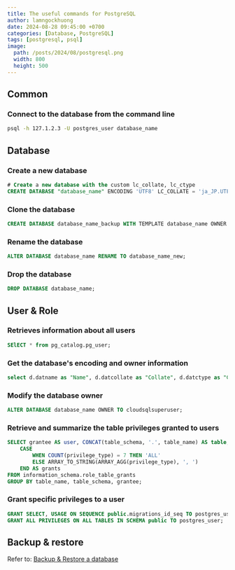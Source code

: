 ```yaml
---
title: The useful commands for PostgreSQL
author: lamngockhuong
date: 2024-08-28 09:45:00 +0700
categories: [Database, PostgreSQL]
tags: [postgresql, psql]
image:
  path: /posts/2024/08/postgresql.png
  width: 800
  height: 500
---
```


## Common

### Connect to the database from the command line

```bash
psql -h 127.1.2.3 -U postgres_user database_name
```

## Database

### Create a new database

```sql
# Create a new database with the custom lc_collate, lc_ctype
CREATE DATABASE "database_name" ENCODING 'UTF8' LC_COLLATE = 'ja_JP.UTF-8' LC_CTYPE = 'ja_JP.UTF-8' TEMPLATE template0;
```

### Clone the database

```sql
CREATE DATABASE database_name_backup WITH TEMPLATE database_name OWNER database_user;
```

### Rename the database

```sql
ALTER DATABASE database_name RENAME TO database_name_new;
```

### Drop the database

```sql
DROP DATABASE database_name;
```

## User & Role

### Retrieves information about all users

```sql
SElECT * from pg_catalog.pg_user;
```

### Get the database's encoding and owner information

```sql
select d.datname as "Name", d.datcollate as "Collate", d.datctype as "CType", pg_catalog.pg_get_userbyid(d.datdba) as "Owner" from pg_catalog.pg_database d;
```

### Modify the database owner

```sql
ALTER DATABASE database_name OWNER TO cloudsqlsuperuser;
```

### Retrieve and summarize the table privileges granted to users

```sql
SELECT grantee AS user, CONCAT(table_schema, '.', table_name) AS table,
    CASE
        WHEN COUNT(privilege_type) = 7 THEN 'ALL'
        ELSE ARRAY_TO_STRING(ARRAY_AGG(privilege_type), ', ')
    END AS grants
FROM information_schema.role_table_grants
GROUP BY table_name, table_schema, grantee;
```

### Grant specific privileges to a user

```sql
GRANT SELECT, USAGE ON SEQUENCE public.migrations_id_seq TO postgres_user;
GRANT ALL PRIVILEGES ON ALL TABLES IN SCHEMA public TO postgres_user;
```

## Backup & restore

Refer to: [Backup & Restore a database](/posts/backup-and-restore-a-database)
